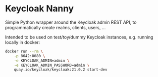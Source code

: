 
# Keycloak Nanny

Simple Python wrapper around the Keycloak admin REST API,
to programmatically create realms, clients, users, ...

Intended to be used on test/toy/dummy Keycloak instances,
e.g. running locally in docker:

```bash
docker run --rm \
    -p 8642:8080 \
    -e KEYCLOAK_ADMIN=admin \
    -e KEYCLOAK_ADMIN_PASSWORD=admin \
    quay.io/keycloak/keycloak:21.0.2 start-dev
```
